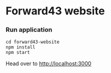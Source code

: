 # Forward43 website


### Run application

```
cd forward43-website
npm install
npm start
```

Head over to [http://localhost:3000](http://localhost:3000)
